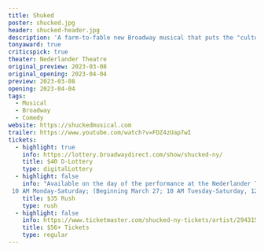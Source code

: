 ```yaml
---
title: Shuked
poster: shucked.jpg
header: shucked-header.jpg
description: 'A farm-to-fable new Broadway musical that puts the "culture" back in agriculture.'
tonyaward: true
criticspick: true
theater: Nederlander Theatre
original_preview: 2023-03-08
original_opening: 2023-04-04
preview: 2023-03-08
opening: 2023-04-04
tags: 
  - Musical
  - Broadway
  - Comedy
website: https://shuckedmusical.com
trailer: https://www.youtube.com/watch?v=FDZ4zUap7wI
tickets: 
  - highlight: true
    info: https://lottery.broadwaydirect.com/show/shucked-ny/
    title: $40 D-Lottery
    type: digitalLottery
  - highlight: false
    info: "Available on the day of the performance at the Nederlander Theatre box office
 10 AM Monday-Saturday; (Beginning March 27; 10 AM Tuesday-Saturday, 12 PM Sunday). Cash or credit card. Limit 2 tickets per person. Seat locations determined at the discretion of the box office. Subject to daily availability."
    title: $35 Rush
    type: rush
  - highlight: false
    info: https://www.ticketmaster.com/shucked-ny-tickets/artist/2943155
    title: $56+ Tickets
    type: regular
---
```

